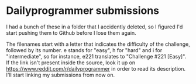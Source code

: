 # Dailyprogrammer submissions

I had a bunch of these in a folder that I accidently deleted, so I figured I'd start pushing them to Github before I lose them again.

The filenames start with a letter that indicates the difficulty of the challenge, followed by its number. e stands for "easy", h for "hard" and i for "intermediate", so for instance, e221 translates to "Challenge #221 [Easy]". If the link isn't present inside the source, look it up on https://www.reddit.com/r/dailyprogrammer in order to read its description. I'll start linking my submissions from now on.
